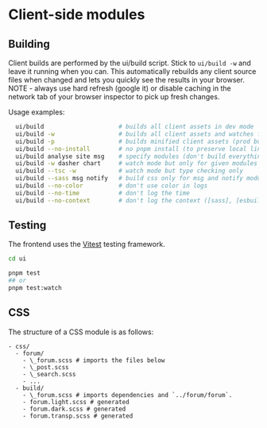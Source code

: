 # Client-side modules

## Building

Client builds are performed by the ui/build script. Stick to `ui/build -w` and leave it running when you can. This automatically rebuilds any client source files when changed and lets you quickly see the results in your browser. NOTE - always use hard refresh (google it) or disable caching in the network tab of your browser inspector to pick up fresh changes.

Usage examples:

```bash
  ui/build                     # builds all client assets in dev mode
  ui/build -w                  # builds all client assets and watches for changes
  ui/build -p                  # builds minified client assets (prod builds)
  ui/build --no-install        # no pnpm install (to preserve local links you have set up)
  ui/build analyse site msg    # specify modules (don't build everything)
  ui/build -w dasher chart     # watch mode but only for given modules
  ui/build --tsc -w            # watch mode but type checking only
  ui/build --sass msg notify   # build css only for msg and notify modules
  ui/build --no-color          # don't use color in logs
  ui/build --no-time           # don't log the time
  ui/build --no-context        # don't log the context ([sass], [esbuild], etc)
```

## Testing

The frontend uses the [Vitest](https://vitest.dev/) testing framework.

```bash
cd ui

pnpm test
## or
pnpm test:watch
```

## CSS

The structure of a CSS module is as follows:

```
- css/
  - forum/
    - \_forum.scss # imports the files below
    - \_post.scss
    - \_search.scss
    - ...
  - build/
    - \_forum.scss # imports dependencies and `../forum/forum`.
    - forum.light.scss # generated
    - forum.dark.scss # generated
    - forum.transp.scss # generated
```
